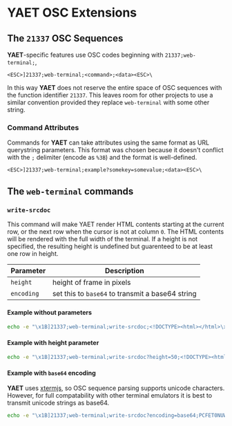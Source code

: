 # YAET OSC Extensions

## The `21337` OSC Sequences

**YAET**-specific features use OSC codes beginning with `21337;web-terminal;`,

```
<ESC>]21337;web-terminal;<command>;<data><ESC>\
```

In this way **YAET** does not reserve the entire space of OSC
sequences with the function identifier `21337`.
This leaves room for other projects to use a similar
convention provided they replace `web-terminal` with
some other string.

### Command Attributes

Commands for **YAET** can take attributes using the same format
as URL querystring parameters. This format was chosen because
it doesn't conflict with the `;` delimiter (encode as `%3B`)
and the format is well-defined.

```
<ESC>]21337;web-terminal;example?somekey=somevalue;<data><ESC>\
```

## The `web-terminal` commands

### `write-srcdoc`

This command will make YAET render HTML contents starting at
the current row, or the next row when the cursor is not at
column `0`. The HTML contents will be rendered with the
full width of the terminal. If a height is not specified, the
resulting height is undefined but guarenteed to be at least one
row in height.

| Parameter  | Description |
| ---------- | ----------- |
| `height`   | height of frame in pixels |
| `encoding` | set this to `base64` to transmit a base64 string |

#### Example without parameters

```sh
echo -e "\x1B]21337;web-terminal;write-srcdoc;<!DOCTYPE><html></html>\x1B\\"
```

#### Example with height parameter

```sh
echo -e "\x1B]21337;web-terminal;write-srcdoc?height=50;<!DOCTYPE><html></html>\x1B\\"
```

#### Example with `base64` encoding

**YAET** uses [xtermjs](https://github.com/xtermjs/xterm.js),
so OSC sequence parsing supports unicode characters. However, for full compatability
with other terminal emulators it is best to transmit unicode strings as base64.

```sh
echo -e "\x1B]21337;web-terminal;write-srcdoc?encoding=base64;PCFET0NUWVBFPjxodG1sPjwvaHRtbD4=\x1B\\"
```